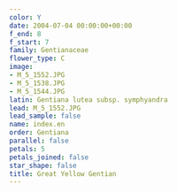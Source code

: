 ```yaml
---
color: Y
date: 2004-07-04 00:00:00+00:00
f_end: 8
f_start: 7
family: Gentianaceae
flower_type: C
image:
- M_5_1552.JPG
- M_5_1538.JPG
- M_5_1544.JPG
latin: Gentiana lutea subsp. symphyandra
lead: M_5_1552.JPG
lead_sample: false
name: index.en
order: Gentiana
parallel: false
petals: 5
petals_joined: false
star_shape: false
title: Great Yellow Gentian
---
```

